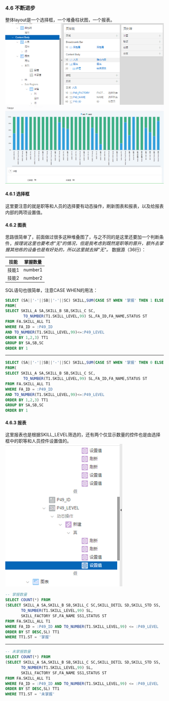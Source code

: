 ### 4.6 不断进步
整体layout是一个选择框，一个堆叠柱状图，一个报表。
![](https://github.com/397179459/APEX_FA/blob/master/img/4.detil_img/461.PNG)
![](https://github.com/397179459/APEX_FA/blob/master/img/4.detil_img/462.PNG)
#### 4.6.1 选择框
这里要注意的就是职等和人员的选择要有动态操作，刷新图表和报表，以及给报表内部的两项设置值。
#### 4.6.2 图表
思路很简单了，前面做过很多这种堆叠图了，与之不同的是这里还要加一个判断条件，*按理说这里也要考虑"无"的情况，但是我考虑到既然是职等的晋升，额外去掌握其他栋的设备也是有好处的，所以这里就去掉"无"。*
数据源（36行）：

技能|掌握数量
--|--
技能1|number1
技能2|number2

SQL语句也很简单，注意CASE WHEN的用法：
```sql
SELECT (SA||'-'||SB||'-'||SC) SKILL,SUM(CASE ST WHEN '掌握' THEN 1 ELSE 0 END) NOW
FROM(
SELECT SKILL_A SA,SKILL_B SB,SKILL_C SC,
        TO_NUMBER(T1.SKILL_LEVEL,99) SL,FA_ID,FA_NAME,STATUS ST
FROM FA.SKILL_ALL T1
WHERE FA_ID = :P49_ID
AND TO_NUMBER(T1.SKILL_LEVEL,99)<=:P49_LEVEL
ORDER BY 1,2,3) TT1
GROUP BY SA,SB,SC
ORDER BY 1
```
---------
```sql
SELECT (SA||'-'||SB||'-'||SC) SKILL,SUM(CASE ST WHEN '掌握' THEN 0 ELSE 1 END) NOW
FROM(
SELECT SKILL_A SA,SKILL_B SB,SKILL_C SC,
        TO_NUMBER(T1.SKILL_LEVEL,99) SL,FA_ID,FA_NAME,STATUS ST
FROM FA.SKILL_ALL T1
WHERE FA_ID = :P49_ID
AND TO_NUMBER(T1.SKILL_LEVEL,99)<=:P49_LEVEL
ORDER BY 1,2,3) TT1
GROUP BY SA,SB,SC
ORDER BY 1
```
#### 4.6.3 报表
这里报表也是根据SKILL_LEVEL筛选的，还有两个仅显示数量的控件也是由选择框中的职等和人员控件设置值的。
![](https://github.com/397179459/APEX_FA/blob/master/img/4.detil_img/463.PNG)
```sql
-- 掌握数量
SELECT COUNT(*) FROM
(SELECT SKILL_A SA,SKILL_B SB,SKILL_C SC,SKILL_DETIL SD,SKILL_STD SS,
       TO_NUMBER(T1.SKILL_LEVEL,99) SL,
       SKILL_FACTORY SF,FA_NAME SS1,STATUS ST
FROM FA.SKILL_ALL T1
WHERE FA_ID = :P49_ID AND TO_NUMBER(T1.SKILL_LEVEL,99) <= :P49_LEVEL
ORDER BY ST DESC,SL) TT1
WHERE TT1.ST = '掌握'
```
------
```sql
-- 未掌握数量
SELECT COUNT(*) FROM
(SELECT SKILL_A SA,SKILL_B SB,SKILL_C SC,SKILL_DETIL SD,SKILL_STD SS,
       TO_NUMBER(T1.SKILL_LEVEL,99) SL,
       SKILL_FACTORY SF,FA_NAME SS1,STATUS ST
FROM FA.SKILL_ALL T1
WHERE FA_ID = :P49_ID AND TO_NUMBER(T1.SKILL_LEVEL,99) <= :P49_LEVEL
ORDER BY ST DESC,SL) TT1
WHERE TT1.ST = '未掌握'
```